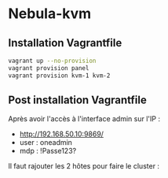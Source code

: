 # Nebula-kvm

## Installation Vagrantfile

```bash
vagrant up --no-provision
vagrant provision panel
vagrant provision kvm-1 kvm-2
```

## Post installation Vagrantfile

Après avoir l'accès à l'interface admin sur l'IP :
- http://192.168.50.10:9869/
- user : oneadmin
- mdp : !Passe123?

Il faut rajouter les 2 hôtes pour faire le cluster :

